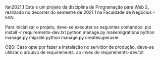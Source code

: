 fan2021.1
Este é um projeto da disciplina de Programação para Web 2, realizado no decorrer do semestre de 2021.1 na Faculdade de Negócios - FAN.

Para inicializar o projeto, deve-se executar os seguintes comandos:
pip install -r requirements-dev.txt
python manage.py makemigrations
python manage.py migrate
python manage.py createsuperuser

OBS: Caso opte por fazer a instalação no servidor de produção, deve-se utilizar o arquivo de requirements. ao invés do requirements-dev.txt
